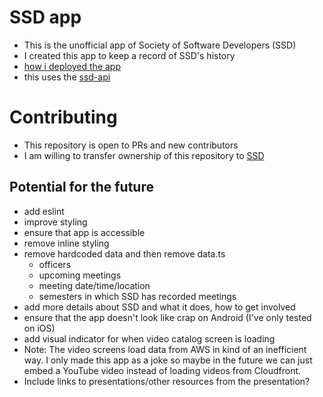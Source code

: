 # SSD app

- This is the unofficial app of Society of Software Developers (SSD)
- I created this app to keep a record of SSD's history
- [how i deployed the app](Expo.md)
- this uses the [ssd-api](https://github.com/ericnavar/ssd-api)

# Contributing

- This repository is open to PRs and new contributors
- I am willing to transfer ownership of this repository to [SSD](https://github.com/ufssd)

## Potential  for the future

- add eslint
- improve styling
- ensure that app is accessible
- remove inline styling
- remove hardcoded data and then remove data.ts
  - officers
  - upcoming meetings
  - meeting date/time/location
  - semesters in which SSD has recorded meetings
- add more details about SSD and what it does, how to get involved
- ensure that the app doesn't look like crap on Android (I've only tested on iOS)
- add visual indicator for when video catalog screen is loading
- Note: The video screens load data from AWS in kind of an inefficient way. I only made this app as a joke so maybe in the future we can just embed a YouTube video instead of loading videos from Cloudfront.
- Include links to presentations/other resources from the presentation?
